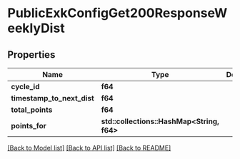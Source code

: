 # PublicExkConfigGet200ResponseWeeklyDist

## Properties

Name | Type | Description | Notes
------------ | ------------- | ------------- | -------------
**cycle_id** | **f64** |  | 
**timestamp_to_next_dist** | **f64** |  | 
**total_points** | **f64** |  | 
**points_for** | **std::collections::HashMap<String, f64>** |  | 

[[Back to Model list]](../README.md#documentation-for-models) [[Back to API list]](../README.md#documentation-for-api-endpoints) [[Back to README]](../README.md)


